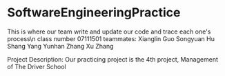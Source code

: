 # SoftwareEngineeringPractice
This is where our team write and update our code and trace each one's process\n
class number 07111501
teammates:
    Xianglin Guo
    Songyuan Hu
    Shang Yang
    Yunhan Zhang
    Xu Zhang

Project Description:
Our practicing project is the 4th project, Management of The Driver School
